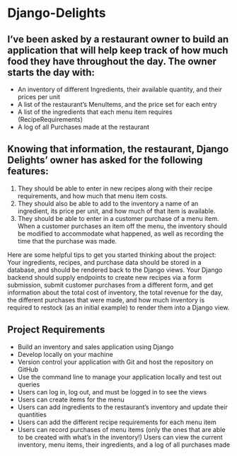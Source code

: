 # Django-Delights
## I’ve been asked by a restaurant owner to build an application that will help keep track of how much food they have throughout the day. The owner starts the day with:

* An inventory of different Ingredients, their available quantity, and their prices per unit
* A list of the restaurant’s MenuItems, and the price set for each entry
* A list of the ingredients that each menu item requires (RecipeRequirements)
* A log of all Purchases made at the restaurant


## Knowing that information, the restaurant, Django Delights’ owner has asked for the following features:

1. They should be able to enter in new recipes along with their recipe requirements, and how much that menu item costs.
2. They should also be able to add to the inventory a name of an ingredient, its price per unit, and how much of that item is available.
3. They should be able to enter in a customer purchase of a menu item. When a customer purchases an item off the menu, the inventory should be modified to accommodate what happened, as well as recording the time that the purchase was made.

Here are some helpful tips to get you started thinking about the project: Your ingredients, recipes, and purchase data should be stored in a database, and should be rendered back to the Django views. Your Django backend should supply endpoints to create new recipes via a form submission, submit customer purchases from a different form, and get information about the total cost of inventory, the total revenue for the day, the different purchases that were made, and how much inventory is required to restock (as an initial example) to render them into a Django view.

## Project Requirements
* Build an inventory and sales application using Django
* Develop locally on your machine
* Version control your application with Git and host the repository on GitHub
* Use the command line to manage your application locally and test out queries
* Users can log in, log out, and must be logged in to see the views
* Users can create items for the menu
* Users can add ingredients to the restaurant’s inventory and update their quantities
* Users can add the different recipe requirements for each menu item
* Users can record purchases of menu items (only the ones that are able to be created with what’s in the inventory!)
 Users can view the current inventory, menu items, their ingredients, and a log of all purchases made
